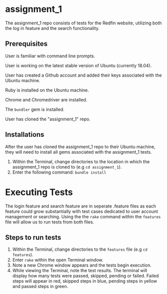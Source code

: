 # assignment_1

The assignment_1 repo consists of tests for the Redfin website, utilizing both the log in feature and the search functionality.

## Prerequisites

User is familiar with command line prompts.

User is working on the latest stable version of Ubuntu (currently 18.04).

User has created a Github account and added their keys associated with the Ubuntu machine.

Ruby is installed on the Ubuntu machine.

Chrome and Chromedriver are installed.

The ```bundler``` gem is installed.

User has cloned the "assignment_1" repo.


## Installations
After the user has cloned the assignment_1 repo to their Ubuntu machine, they will need to install all gems associated with the assignment_1 tests.

1. Within the Terminal, change directories to the location in which the assignment_1 repo is cloned to (e.g ```cd assignment_1```).
2. Enter the following command: ```bundle install```

# Executing Tests

The login feature and search feature are in seperate .feature files as each feature could grow substantially with test cases dedicated to user account management or searching. Using the the ```rake``` command within the ```features``` file will allow us to run tests from both files.

## Steps to run tests

1. Within the Terminal, change directories to the ```features``` file (e.g ```cd features```).
2. Enter ```rake``` within the open Terminal window.
3. Note a new Chrome window appears and the tests begin execution.
4. While viewing the Terminal, note the test results. The terminal will display how many tests were passed, skipped, pending or failed. Failed steps will appear in red, skipped steps in blue, pending steps in yellow and passed steps in green.

